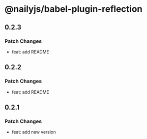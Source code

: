 # @nailyjs/babel-plugin-reflection

## 0.2.3

### Patch Changes

- feat: add README

## 0.2.2

### Patch Changes

- feat: add README

## 0.2.1

### Patch Changes

- feat: add new version
